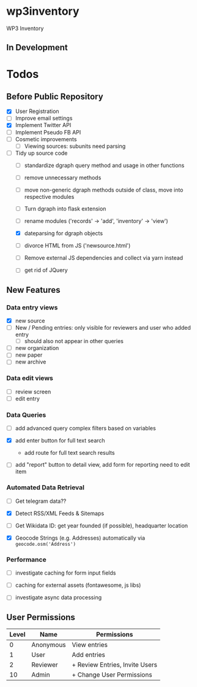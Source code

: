 # wp3inventory
WP3 Inventory

## In Development

# Todos

## Before Public Repository

- [x] User Registration
- [ ] Improve email settings
- [x] Implement Twitter API
- [ ] Implement Pseudo FB API
- [ ] Cosmetic improvements
  - [ ] Viewing sources: subunits need parsing
- [ ] Tidy up source code
  - [ ] standardize dgraph query method and usage in other functions
  - [ ] remove unnecessary methods
  - [ ] move non-generic dgraph methods outside of class, move into respective modules
  - [ ] Turn dgraph into flask extension
  - [ ] rename modules ('records' -> 'add', 'inventory' -> 'view')
  - [x] dateparsing for dgraph objects
  - [ ] divorce HTML from JS ('newsource.html')
  - [ ] Remove external JS dependencies and collect via yarn instead
  - [ ] get rid of JQuery


## New Features


### Data entry views
- [x] new source
- [ ] New / Pending entries: only visible for reviewers and user who added entry
  - [ ] should also not appear in other queries
- [ ] new organization
- [ ] new paper
- [ ] new archive

### Data edit views

- [ ] review screen
- [ ] edit entry

### Data Queries

- [ ] add advanced query complex filters based on variables
- [x] add enter button for full text search
  - add route for full text search results
- [ ] add "report" button to detail view, add form for reporting need to edit item


### Automated Data Retrieval
- [ ] Get telegram data??
- [x] Detect RSS/XML Feeds & Sitemaps
- [ ] Get Wikidata ID: get year founded (if possible), headquarter location
- [x] Geocode Strings (e.g. Addresses) automatically via `geocode.osm('Address')`


### Performance

- [ ] investigate caching for form input fields
- [ ] caching for external assets (fontawesome, js libs)
- [ ] investigate async data processing



## User Permissions

Level | Name | Permissions
------|------|------------
0     | Anonymous | View entries
1     | User  | Add entries
2     | Reviewer | + Review Entries, Invite Users
10    | Admin   | + Change User Permissions 

